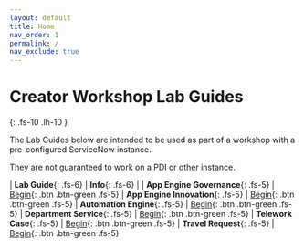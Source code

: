 ```yaml
---
layout: default
title: Home
nav_order: 1
permalink: /
nav_exclude: true
---
```


# Creator Workshop Lab Guides
{: .fs-10 .lh-10 }

The Lab Guides below are intended to be used as part of a workshop with a pre-configured ServiceNow instance. 

They are not guaranteed to work on a PDI or other instance. 

| **Lab Guide**{: .fs-6} | **Info**{: .fs-6} |
| **App Engine Governance**{: .fs-5} | [Begin](/docs/app-engine-governance){: .btn .btn-green .fs-5}
| **App Engine Innovation**{: .fs-5} | [Begin](/docs/innovation){: .btn .btn-green .fs-5}
| **Automation Engine**{: .fs-5}     | [Begin](/docs/autoengine){: .btn .btn-green .fs-5}
| **Department Service**{: .fs-5}    | [Begin](/docs/dept-svcs){: .btn .btn-green .fs-5}
| **Telework Case**{: .fs-5}         | [Begin](/docs/telework){: .btn .btn-green .fs-5}
| **Travel Request**{: .fs-5}        | [Begin](/docs/travelrequest){: .btn .btn-green .fs-5}